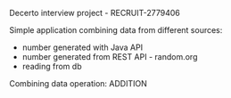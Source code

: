 Decerto interview project - RECRUIT-2779406

Simple application combining data from different sources:
- number generated with Java API
- number generated from REST API - random.org
- reading from db

Combining data operation: ADDITION
